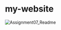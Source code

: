 # my-website




![Assignment07_Readme](https://github.com/user-attachments/assets/c0c80f17-cc4d-46b0-b244-6c2966a18f21)
